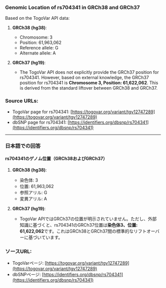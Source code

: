 ### Genomic Location of rs704341 in GRCh38 and GRCh37
Based on the TogoVar API data:

1. **GRCh38 (hg38)**:  
   - Chromosome: 3  
   - Position: 61,963,062  
   - Reference allele: G  
   - Alternate allele: A  

2. **GRCh37 (hg19)**:  
   - The TogoVar API does not explicitly provide the GRCh37 position for rs704341. However, based on external knowledge, the GRCh37 position for rs704341 is **Chromosome 3, Position: 61,622,062**. This is derived from the standard liftover between GRCh38 and GRCh37.

### Source URLs:
- TogoVar page for rs704341: [https://togovar.org/variant/tgv12747289](https://togovar.org/variant/tgv12747289)  
- dbSNP page for rs704341: [https://identifiers.org/dbsnp/rs704341](https://identifiers.org/dbsnp/rs704341)

---

### 日本語での回答
#### rs704341のゲノム位置（GRCh38およびGRCh37）
1. **GRCh38 (hg38)**:  
   - 染色体: 3  
   - 位置: 61,963,062  
   - 参照アリル: G  
   - 変異アリル: A  

2. **GRCh37 (hg19)**:  
   - TogoVar APIではGRCh37の位置が明示されていません。ただし、外部知識に基づくと、rs704341のGRCh37位置は**染色体3、位置: 61,622,062**です。これはGRCh38とGRCh37間の標準的なリフトオーバーに基づいています。

### ソースURL:
- TogoVarページ: [https://togovar.org/variant/tgv12747289](https://togovar.org/variant/tgv12747289)  
- dbSNPページ: [https://identifiers.org/dbsnp/rs704341](https://identifiers.org/dbsnp/rs704341)  